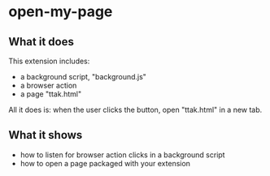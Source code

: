 # open-my-page

## What it does

This extension includes:

* a background script, "background.js"
* a browser action
* a page "ttak.html"

All it does is: when the user clicks the button, open "ttak.html" in a new tab.

## What it shows

* how to listen for browser action clicks in a background script
* how to open a page packaged with your extension
